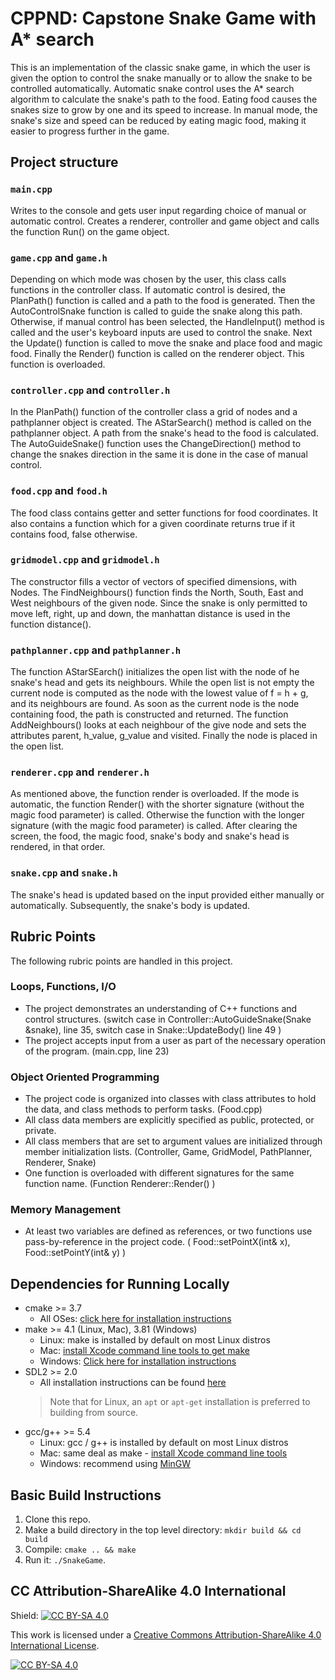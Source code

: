 # CPPND: Capstone Snake Game with A* search
This is an implementation of the classic snake game, in which the user is given the option to control the snake manually or to allow the snake to be controlled automatically. Automatic snake control uses the A* search algorithm to calculate the snake's path to the food. Eating food causes the snakes size to grow by one and its speed to increase. In manual mode, the snake's size and speed can be reduced by eating magic food, making it easier to progress further in the game.
## Project structure
### `main.cpp`
Writes to the console and gets user input regarding choice of manual or automatic control. Creates a renderer, controller and game object and calls the function Run() on the game object.

### `game.cpp` and `game.h`
Depending on which mode was chosen by the user, this class calls functions in the controller class. If automatic control is desired, the PlanPath() function is called and a path to the food is generated. Then the AutoControlSnake function is called to guide the snake along this path. Otherwise, if manual control has been selected, the HandleInput() method is called and the user's keyboard inputs are used to control the snake.
Next the Update() function is called to move the snake and place food and magic food. Finally the Render() function is called on the renderer object. This function is overloaded.

### `controller.cpp` and `controller.h`
In the PlanPath() function of the controller class a grid of nodes and a pathplanner object is created. The AStarSearch() method is called on the pathplanner object. A path from the snake's head to the food is calculated. The AutoGuideSnake() function uses the ChangeDirection() method to change the snakes direction in the same it is done in the case of manual control.

### `food.cpp` and `food.h`
The food class contains getter and setter functions for food coordinates. It also contains a function which for a given coordinate returns true if it contains food, false otherwise.

### `gridmodel.cpp` and `gridmodel.h`
The constructor fills a vector of vectors of specified dimensions, with Nodes. The FindNeighbours() function finds the North, South, East and West neighbours of the given node. Since the snake is only permitted to move left, right, up and down, the manhattan distance is used in the function distance().

### `pathplanner.cpp` and `pathplanner.h`
The function AStarSEarch() initializes the open list with the node of he snake's head and gets its neighbours. While the open list is not empty the current node is computed as the node with the lowest value of f = h + g, and its neighbours are found. As soon as the current node is the node containing food, the path is constructed and returned. The function AddNeighbours() looks at each neighbour of the give node and sets the attributes parent, h_value, g_value and visited. Finally the node is placed in the open list.

### `renderer.cpp` and `renderer.h`
As mentioned above, the function render is overloaded. If the mode is automatic, the function Render() with the shorter signature (without the magic food parameter) is called. Otherwise the function with the longer signature (with the magic food parameter) is called. After clearing the screen, the food, the magic food, snake's body and snake's head is rendered, in that order.

### `snake.cpp` and `snake.h`
The snake's head is updated based on the input provided either manually or automatically. Subsequently, the snake's body is updated. 

## Rubric Points
The following rubric points are handled in this project.
### Loops, Functions, I/O
- The project demonstrates an understanding of C++ functions and control structures. 
(switch case in Controller::AutoGuideSnake(Snake &snake), line 35,
 switch case in Snake::UpdateBody() line 49 )
- The project accepts input from a user as part of the necessary operation of the program.
(main.cpp, line 23)
### Object Oriented Programming
- The project code is organized into classes with class attributes to hold the data, and class methods to perform tasks. (Food.cpp)
- All class data members are explicitly specified as public, protected, or private.
- All class members that are set to argument values are initialized through member initialization lists. (Controller, Game, GridModel, PathPlanner, Renderer, Snake)
- One function is overloaded with different signatures for the same function name. (Function Renderer::Render() )

### Memory Management
- At least two variables are defined as references, or two functions use pass-by-reference in the project code. ( Food::setPointX(int& x), Food::setPointY(int& y) )

## Dependencies for Running Locally

* cmake >= 3.7
  * All OSes: [click here for installation instructions](https://cmake.org/install/)
* make >= 4.1 (Linux, Mac), 3.81 (Windows)
  * Linux: make is installed by default on most Linux distros
  * Mac: [install Xcode command line tools to get make](https://developer.apple.com/xcode/features/)
  * Windows: [Click here for installation instructions](http://gnuwin32.sourceforge.net/packages/make.htm)
* SDL2 >= 2.0
  * All installation instructions can be found [here](https://wiki.libsdl.org/Installation)
  >Note that for Linux, an `apt` or `apt-get` installation is preferred to building from source. 
* gcc/g++ >= 5.4
  * Linux: gcc / g++ is installed by default on most Linux distros
  * Mac: same deal as make - [install Xcode command line tools](https://developer.apple.com/xcode/features/)
  * Windows: recommend using [MinGW](http://www.mingw.org/)

## Basic Build Instructions

1. Clone this repo.
2. Make a build directory in the top level directory: `mkdir build && cd build`
3. Compile: `cmake .. && make`
4. Run it: `./SnakeGame`.


## CC Attribution-ShareAlike 4.0 International


Shield: [![CC BY-SA 4.0][cc-by-sa-shield]][cc-by-sa]

This work is licensed under a
[Creative Commons Attribution-ShareAlike 4.0 International License][cc-by-sa].

[![CC BY-SA 4.0][cc-by-sa-image]][cc-by-sa]

[cc-by-sa]: http://creativecommons.org/licenses/by-sa/4.0/
[cc-by-sa-image]: https://licensebuttons.net/l/by-sa/4.0/88x31.png
[cc-by-sa-shield]: https://img.shields.io/badge/License-CC%20BY--SA%204.0-lightgrey.svg

